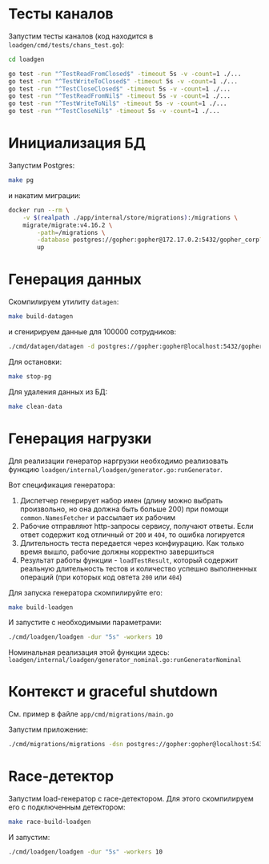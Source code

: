 # Тесты каналов

Запустим тесты каналов (код находится в `loadgen/cmd/tests/chans_test.go`):

```bash
cd loadgen

go test -run "^TestReadFromClosed$" -timeout 5s -v -count=1 ./...
go test -run "^TestWriteToClosed$" -timeout 5s -v -count=1 ./...
go test -run "^TestCloseClosed$" -timeout 5s -v -count=1 ./...
go test -run "^TestReadFromNil$" -timeout 5s -v -count=1 ./...
go test -run "^TestWriteToNil$" -timeout 5s -v -count=1 ./...
go test -run "^TestCloseNil$" -timeout 5s -v -count=1 ./...
```

# Инициализация БД

Запустим Postgres:

```bash
make pg
```

и накатим миграции:

```bash
docker run --rm \
    -v $(realpath ./app/internal/store/migrations):/migrations \
    migrate/migrate:v4.16.2 \
        -path=/migrations \
        -database postgres://gopher:gopher@172.17.0.2:5432/gopher_corp?sslmode=disable \
        up
```

# Генерация данных

Скомпилируем утилиту `datagen`:

```bash
make build-datagen
```

и сгенирируем данные для 100000 сотрудников:

```bash
./cmd/datagen/datagen -d postgres://gopher:gopher@localhost:5432/gopher_corp?sslmode=disable -n 1000000
```

Для остановки:

```bash
make stop-pg
```

Для удаления данных из БД:

```bash
make clean-data
```

# Генерация нагрузки

Для реализации генератор наргрузки необходимо реализовать функцию `loadgen/internal/loadgen/generator.go:runGenerator`.

Вот спецификация генератора:

1. Диспетчер генерирует набор имен (длину можно выбрать произвольно, но она должна быть больше 200) при помощи `common.NamesFetcher` и рассылает их рабочим
2. Рабочие отправляют http-запросы сервису, получают ответы. Если ответ содержит код отличный от `200` и `404`, то ошибка логируется
3. Длительность теста передается через конфиурацию. Как только время вышло, рабочие должны корректно завершиться
4. Результат работы функции - `loadTestResult`, который содержит реальную длительность тестов и количество успешно выполненных операций (при которых код овтета `200` или `404`)

Для запуска генератора скомпилируйте его:

```bash
make build-loadgen
```

И запустите с необходимыми параметрами:

```bash
./cmd/loadgen/loadgen -dur "5s" -workers 10
```

Номинальная реализация этой функции здесь: `loadgen/internal/loadgen/generator_nominal.go:runGeneratorNominal`

# Контекст и graceful shutdown

См. пример в файле `app/cmd/migrations/main.go`

Запустим приложение:

```bash
./cmd/migrations/migrations -dsn postgres://gopher:gopher@localhost:5432/gopher_corp?sslmode=disable
```

# Race-детектор

Запустим load-генератор с race-детектором. Для этого скомпилируем его с подключенным детектором:

```bash
make race-build-loadgen
```

И запустим:

```bash
./cmd/loadgen/loadgen -dur "5s" -workers 10
```
